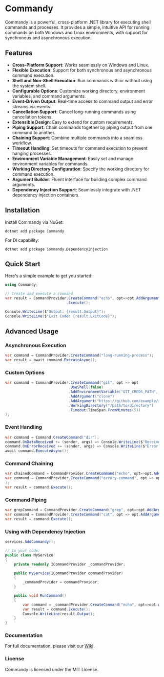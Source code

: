 # Commandy

Commandy is a powerful, cross-platform .NET library for executing shell commands and processes. It provides a simple, intuitive API for running commands on both Windows and Linux environments, with support for synchronous and asynchronous execution.

## Features

- **Cross-Platform Support**: Works seamlessly on Windows and Linux.
- **Flexible Execution**: Support for both synchronous and asynchronous command execution.
- **Shell and Non-Shell Execution**: Run commands with or without using the system shell.
- **Configurable Options**: Customize working directory, environment variables, and command arguments.
- **Event-Driven Output**: Real-time access to command output and error streams via events.
- **Cancellation Support**: Cancel long-running commands using cancellation tokens.
- **Extensible Design**: Easy to extend for custom requirements.
- **Piping Support**: Chain commands together by piping output from one command to another.
- **Chaining Support**: Combine multiple commands into a seamless workflow.
- **Timeout Handling**: Set timeouts for command execution to prevent hanging processes.
- **Environment Variable Management**: Easily set and manage environment variables for commands.
- **Working Directory Configuration**: Specify the working directory for command execution.
- **Argument Builder**: Fluent interface for building complex command arguments.
- **Dependency Injection Support**: Seamlessly integrate with .NET dependency injection containers.


## Installation

Install Commandy via NuGet:

```
dotnet add package Commandy
```

For DI capability:

```
dotnet add package Commandy.DependencyInjection
```

## Quick Start

Here's a simple example to get you started:

```csharp
using Commandy;

// Create and execute a command
var result = CommandProvider.CreateCommand("echo", opt=>opt.AddArgument("Hello, World!")
                            .Execute();

Console.WriteLine($"Output: {result.Output}");
Console.WriteLine($"Exit Code: {result.ExitCode}");
```

## Advanced Usage

### Asynchronous Execution

```csharp
var command = CommandProvider.CreateCommand("long-running-process");
var result = await command.ExecuteAsync();
```

### Custom Options

```csharp
var command = CommandProvider.CreateCommand("git", opt => opt
                             .UseShell(false)
                             .AddEnvironmentVariable("GIT_CREDS_PATH", "/path/to/cred/file")
                             .AddArgument("clone")
                             .AddArgument("https://github.com/example/repo.git")
                             .WorkingDirectory("/path/to/directory")
                             .Timeout(TimeSpan.FromMinutes(5))
);
```

### Event Handling

```csharp
var command = Command.CreateCommand("dir");
command.OnDataReceived += (sender, args) => Console.WriteLine($"Received: {args.Data}");
command.OnErrorReceived += (sender, args) => Console.WriteLine($"Error: {args.Error}");
await command.ExecuteAsync();
```

### Command Chaining

```csharp
var chainedCommand = CommandProvider.CreateCommand("echo", opt=>opt.AddArgument("Has Error!");
var command = CommandProvider.CreateCommand("errory-command", opt => opt.ChainTo(chaindedCommand,CommandChainType.Or)
);
var result = command.Execute();
```

### Command Piping

```csharp
var grepCommand = CommandProvider.CreateCommand("grep", opt=>opt.AddArgument("error");
var command = CommandProvider.CreateCommand("cat", opt => opt.AddArgument("log.txt").PipeTo(grepCommand));
var result = command.Execute();
```

### Using with Dependency Injection

```csharp
services.AddCommandy();

// In your code:
public class MyService
{
    private readonly ICommandProvider _commandProvider;

    public MyService(ICommandProvider commandProvider)
    {
        _commandProvider = commandProvider;
    }

    public void RunCommand()
    {
        var command = _commandProvider.CreateCommand("echo", opt=>opt.AddArgument("Hello from DI!");
        var result = command.Execute();
        Console.WriteLine(result.Output);
    }
}
```

### Documentation

For full documentation, please visit our [Wiki](/wiki).

### License

Commandy is licensed under the MIT License.

